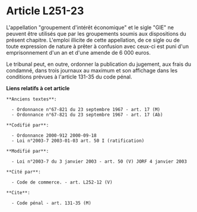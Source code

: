# Article L251-23

L'appellation "groupement d'intérêt économique" et le sigle "GIE" ne peuvent être utilisés que par les groupements soumis aux
dispositions du présent chapitre. L'emploi illicite de cette appellation, de ce sigle ou de toute expression de nature à
prêter à confusion avec ceux-ci est puni d'un emprisonnement d'un an et d'une amende de 6 000 euros.

Le tribunal peut, en outre, ordonner la publication du jugement, aux frais du condamné, dans trois journaux au maximum et son
affichage dans les conditions prévues à l'article 131-35 du code pénal.

**Liens relatifs à cet article**

	**Anciens textes**:

	  - Ordonnance n°67-821 du 23 septembre 1967 - art. 17 (M)
	  - Ordonnance n°67-821 du 23 septembre 1967 - art. 17 (Ab)

	**Codifié par**:

	  - Ordonnance 2000-912 2000-09-18
	  - Loi n°2003-7 2003-01-03 art. 50 I (ratification)

	**Modifié par**:

	  - Loi n°2003-7 du 3 janvier 2003 - art. 50 (V) JORF 4 janvier 2003

	**Cité par**:

	  - Code de commerce. - art. L252-12 (V)

	**Cite**:

	  - Code pénal - art. 131-35 (M)
